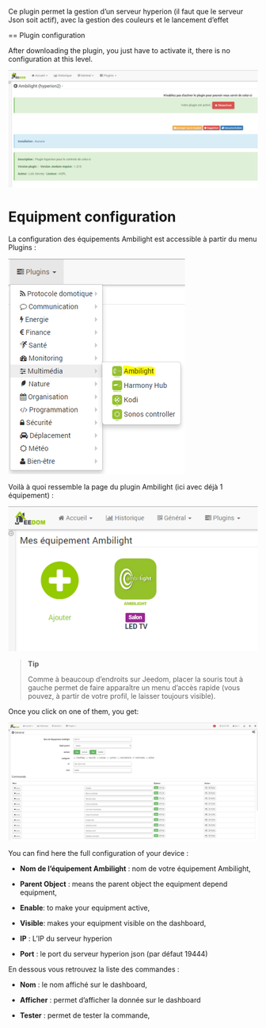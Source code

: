 Ce plugin permet la gestion d’un serveur hyperion (il faut que le
serveur Json soit actif), avec la gestion des couleurs et le lancement
d’effet

== Plugin configuration

After downloading the plugin, you just have to activate it,
there is no configuration at this level.

![hyperion](./images/hyperion.PNG)

Equipment configuration
=============================

La configuration des équipements Ambilight est accessible à partir du
menu Plugins :

![hyperion2](./images/hyperion2.PNG)

Voilà à quoi ressemble la page du plugin Ambilight (ici avec déjà 1
équipement) :

![hyperion3](./images/hyperion3.PNG)

> **Tip**
>
> Comme à beaucoup d’endroits sur Jeedom, placer la souris tout à gauche
> permet de faire apparaître un menu d’accès rapide (vous pouvez, à
> partir de votre profil, le laisser toujours visible).

Once you click on one of them, you get:

![hyperion4](./images/hyperion4.PNG)

You can find here the full configuration of your device :

-   **Nom de l’équipement Ambilight** : nom de votre équipement
    Ambilight,

-   **Parent Object** : means the parent object the equipment depend
    equipment,

-   **Enable**: to make your equipment active,

-   **Visible**: makes your equipment visible on the dashboard,

-   **IP** : L’IP du serveur hyperion

-   **Port** : le port du serveur hyperion json (par défaut 19444)

En dessous vous retrouvez la liste des commandes :

-   **Nom** : le nom affiché sur le dashboard,

-   **Afficher** : permet d’afficher la donnée sur le dashboard

-   **Tester** : permet de tester la commande,


